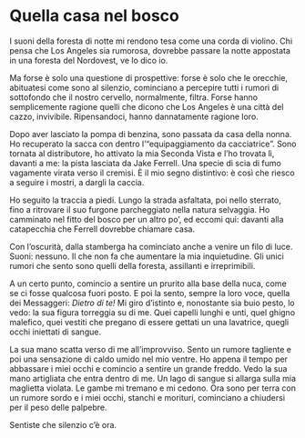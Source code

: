 # Quella casa nel bosco

I suoni della foresta di notte mi rendono tesa come una corda di violino. Chi pensa che Los Angeles sia rumorosa, dovrebbe passare la notte appostata in una foresta del Nordovest, ve lo dico io.

Ma forse è solo una questione di prospettive: forse è solo che le orecchie, abituatesi come sono al silenzio, cominciano a percepire tutti i rumori di sottofondo che il nostro cervello, normalmente, filtra. Forse hanno semplicemente ragione quelli che dicono che Los Angeles è una città del cazzo, invivibile. Ripensandoci, hanno dannatamente ragione loro.

Dopo aver lasciato la pompa di benzina, sono passata da casa della nonna. Ho recuperato la sacca con dentro l’“equipaggiamento da cacciatrice”. Sono tornata al distributore, ho attivato la mia Seconda Vista e l’ho trovata lì, davanti a me: la pista lasciata da Jake Ferrell. Una specie di scia di fumo vagamente virata verso il cremisi. È il mio segno distintivo: è così che riesco a seguire i mostri, a dargli la caccia.

Ho seguito la traccia a piedi. Lungo la strada asfaltata, poi nello sterrato, fino a ritrovare il suo furgone parcheggiato nella natura selvaggia. Ho camminato nel fitto del bosco per un altro po’, ed eccomi qui: davanti alla catapecchia che Ferrell dovrebbe chiamare casa.

Con l’oscurità, dalla stamberga ha cominciato anche a venire un filo di luce. Suoni: nessuno. Il che non fa che aumentare la mia inquietudine. Gli unici rumori che sento sono quelli della foresta, assillanti e irreprimibili.

A un certo punto, comincio a sentire un prurito alla base della nuca, come se ci fosse qualcosa fuori posto. E poi la sento, sempre la loro voce, quella dei Messaggeri: _Dietro di te!_ Mi giro d’istinto e, nonostante sia buio pesto, lo vedo: la sua figura torreggia su di me. Quei capelli lunghi e unti, quel ghigno malefico, quei vestiti che pregano di essere gettati un una lavatrice, quegli occhi iniettati di sangue.

La sua mano scatta verso di me all’improvviso. Sento un rumore tagliente e poi una sensazione di caldo umido nel mio ventre. Ho appena il tempo per abbassare i miei occhi e comincio a sentire un grande freddo. Vedo la sua mano artigliata che entra dentro di me. Un lago di sangue si allarga sulla mia maglietta violata. Le gambe mi tremano e mi cedono. Ora sono per terra con un rumore sordo e i miei occhi, stanchi e morituri, cominciano a chiudersi per il peso delle palpebre.

Sentiste che silenzio c’è ora.
